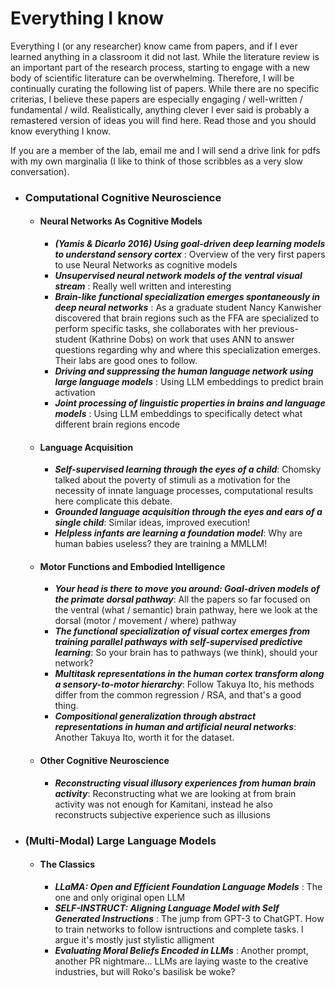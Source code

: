 # Everything I know

Everything I (or any researcher) know came from papers, and if I ever learned anything in a classroom it did not last. While the literature review is an important part of the research process, starting to engage with a new body of scientific literature can be overwhelming. Therefore, I will be continually curating the following list of papers. While there are no specific criterias, I believe these papers are especially engaging / well-written / fundamental / wild. Realistically, anything clever I ever said is probably a remastered version of ideas you will find here. Read those and you should know everything I know.

If you are a member of the lab, email me and I will send a drive link for pdfs with my own marginalia (I like to think of those scribbles as a very slow conversation).

* ###  __Computational Cognitive Neuroscience__  
  * ####  __Neural Networks As Cognitive Models__
    * __*(Yamis & Dicarlo 2016) Using goal-driven deep learning models to understand sensory cortex*__ : Overview of the very first papers to use Neural  Networks as cognitive models
    * __*Unsupervised neural network models of the ventral visual stream*__ : Really well written and interesting
    * __*Brain-like functional specialization emerges spontaneously in deep neural networks*__ : As a graduate student Nancy Kanwisher discovered that brain regions such as the FFA are specialized to perform specific tasks, she collaborates with her previous-student (Kathrine Dobs) on work that uses ANN to answer questions regarding why and where this specialization emerges. Their labs are good ones to follow. 
    * __*Driving and suppressing the human language network using large language models*__ : Using LLM embeddings to predict brain activation
    * __*Joint processing of linguistic properties in brains and language models*__ : Using LLM embeddings to specifically detect what different brain regions encode 
  * ####  __Language Acquisition__
    * __*Self-supervised learning through the eyes of a child*__: Chomsky talked about the poverty of stimuli as a motivation for the necessity of innate language processes, computational results here complicate this debate.
    * __*Grounded language acquisition through the eyes and ears of a single child*__: Similar ideas, improved execution!
    * __*Helpless infants are learning a foundation model*__: Why are human babies useless? they are training a MMLLM!
  * ####  __Motor Functions and Embodied Intelligence__
    * __*Your head is there to move you around: Goal-driven models of the primate dorsal pathway*__: All the papers so far focused on the ventral (what / semantic) brain pathway, here we look at the dorsal (motor / movement / where) pathway
    * __*The functional specialization of visual cortex emerges from training parallel pathways with self-supervised predictive learning*__: So your brain has to pathways (we think), should your network?
    * __*Multitask representations in the human cortex transform along a sensory-to-motor hierarchy*__: Follow Takuya Ito, his methods differ from the common regression / RSA, and that's a good thing.
    * __*Compositional generalization through abstract representations in human and artificial neural networks*__: Another Takuya Ito, worth it for the dataset.
  * ####  __Other Cognitive Neuroscience__
    * __*Reconstructing visual illusory experiences from human brain activity*__: Reconstructing what we are looking at from brain activity was not enough for Kamitani, instead he also reconstructs subjective experience such as illusions  
* ###  __(Multi-Modal) Large Language Models__
  * ####  __The Classics__
    * __*LLaMA: Open and Efficient Foundation Language Models*__ : The one and only original open LLM
    * __*SELF-INSTRUCT: Aligning Language Model with Self Generated Instructions*__ : The jump from GPT-3 to ChatGPT. How to train networks to follow isntructions and complete tasks. I argue it's mostly just stylistic alligment
    * __*Evaluating Moral Beliefs Encoded in LLMs*__ : Another prompt, another PR nightmare... LLMs are laying waste to the creative industries, but will Roko's basilisk be woke? 
